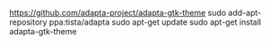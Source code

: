 https://github.com/adapta-project/adapta-gtk-theme
sudo add-apt-repository ppa:tista/adapta
sudo apt-get update
sudo apt-get install adapta-gtk-theme